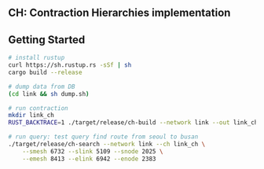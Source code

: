 ## CH: Contraction Hierarchies implementation


## Getting Started

```sh
# install rustup
curl https://sh.rustup.rs -sSf | sh
cargo build --release

# dump data from DB
(cd link && sh dump.sh)

# run contraction
mkdir link_ch
RUST_BACKTRACE=1 ./target/release/ch-build --network link --out link_ch/

# run query: test query find route from seoul to busan
./target/release/ch-search --network link --ch link_ch \
    --smesh 6732 --slink 5109 --snode 2025 \
    --emesh 8413 --elink 6942 --enode 2383
```
